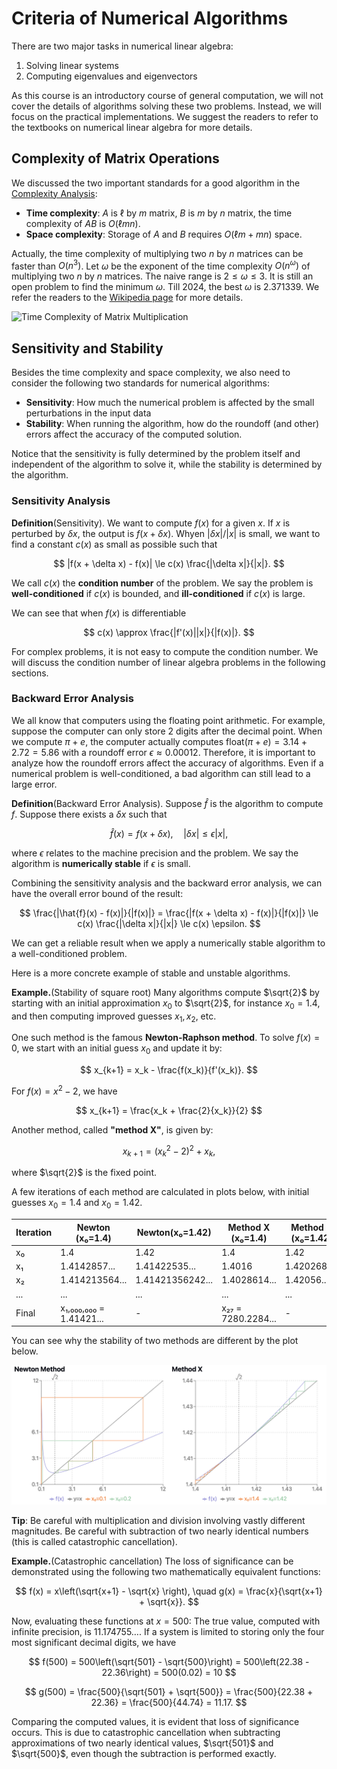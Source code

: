 # Criteria of Numerical Algorithms

There are two major tasks in numerical linear algebra:

1. Solving linear systems
2. Computing eigenvalues and eigenvectors

As this course is an introductory course of general computation, we will not cover the details of algorithms solving these two problems. Instead, we will focus on the practical implementations. We suggest the readers to refer to the textbooks on numerical linear algebra for more details.

## Complexity of Matrix Operations

We discussed the two important standards for a good algorithm in the [Complexity Analysis](../chapter_computational_complexity/index.md):

- **Time complexity**: $A$ is $\ell$ by $m$ matrix, $B$ is $m$ by $n$ matrix, the time complexity of $AB$ is $O(\ell m n)$.
- **Space complexity**: Storage of $A$ and $B$ requires $O(\ell m + m n)$ space.

Actually, the time complexity of multiplying two $n$ by $n$ matrices can be faster than $O(n^3)$. Let $\omega$ be the exponent of the time complexity $O(n^\omega)$ of multiplying two $n$ by $n$ matrices. The naive range is $2 \le \omega \le 3$. It is still an open problem to find the minimum $\omega$. Till 2024, the best $\omega$ is 2.371339. We refer the readers to the [Wikipedia page](https://en.wikipedia.org/wiki/Computational_complexity_of_matrix_multiplication) for more details.

![Time Complexity of Matrix Multiplication](./numerical_linear_algebra.assets/MatrixMultComplexity_svg.svg)

<!-- However, the real computation time is not only determined by the time complexity. In practice, even two algorithms with the same time complexity can have different running time. 
To understand why this situation occurs, we first need to understand the storage structure of modern computers. Modern computers use a multi-level storage system: registers, caches, main memory (RAM), disks, and tapes. When a computer directly exchanges information with registers, calculations occur by transferring the required data sequentially from higher-level to lower-level storage, starting from registers. Data at the end of the calculation process is then sequentially stored back into lower-level storage. As the storage level decreases (e.g., from registers to disks or tapes), the access speed to the data slows significantly. Generally, there are quantitative differences between these levels. Registers are extremely fast and efficient, while disks and tapes are relatively slow. Therefore, the capacity of disks and tapes is large, while the capacities of caches and registers are relatively small.
Based on this hierarchical storage structure of computers, when designing software, we should aim to minimize data transfers between external storage, registers, and main memory. 

![Storage Structure of Modern Computers](./numerical_linear_algebra.assets/storage_pyramid.png)

To summarize, in modern computers, <u>computation is much faster than data communication</u>. Usually the bottleneck of your code is determined by the volume of data communication.
Suppose a particular computational task requires a total of $f$ operations and $m$ data retrievals; we define:

$$q = \frac{f}{m}$$

to represent the average number of computations performed per data retrieval. Our goal is to maximize $q$ to improve the efficiency of the computation.

The following table shows the ratio $q$ for some common matrix operations.

| Typical Operation | $f$ (Number of Computations) | $m$ (Number of Data Retrievals) | $q = f/m$ (Ratio) |
|------------------|------------------------------|--------------------------------|-------------------|
| $y \gets y + \alpha x$ | $2n$ | $3n + 1$ | $\frac{2}{3}$ |
| $y \gets y + Ax$ | $2n^2$ | $n^2 + 3n$ | $2$ |
| $C \gets C + AB$ | $2n^3$ | $4n^2$ | $\frac{n}{2}$ |



From the **table**, it is evident that the efficiency of matrix-matrix operations is the highest, with an average of computations per data retrieval. Therefore, in the design of matrix-related algorithms, we tend to maximize the use of matrix-matrix operations <u>when the computation complexity is same</u>.  For example, when multiplying matrices, numpy package (essentially BLAS and LAPACK libraries) has been optimized to conduct [block-wise matrix multiplication](https://www.netlib.org/lapack/lawnspdf/lawn107.pdf) considering a lot of hardware details and hundreds of experts have been working on the code optimization. This is why we should always use built-in functions to do matrix operations. 

We want to emphasize again that the above analysis only applies to when the computation complexities are same. In practice, we will consider the above suggestions using distributed algorithms. When you want to compute $ABx$ for the matrices $A, B$ and vector $x$, the complexity of $(AB)x$ is $O(n^3)$ while the complexity of $A(Bx)$ is $O(n^2)$. Therefore, we should compute $Bx$ first in this case. -->

## Sensitivity and Stability


Besides the time complexity and space complexity, we also need to consider the following two standards for numerical algorithms:

- **Sensitivity**: How much the numerical problem is affected by the small perturbations in the input data
- **Stability**: When running the algorithm, how do the roundoff (and other) errors affect the accuracy of the computed solution.

Notice that the sensitivity is fully determined by the problem itself and independent of the algorithm to solve it, while the stability is determined by the algorithm.

### Sensitivity Analysis

**Definition**(Sensitivity). We want to compute $f(x)$ for a given $x$. If $x$ is perturbed by $\delta x$, the output is $f(x + \delta x)$. Whyen $|\delta x|/|x|$ is small, we want to find a constant $c(x)$ as small as possible such that

$$
|f(x + \delta x) - f(x)| \le c(x) \frac{|\delta x|}{|x|}.
$$

We call $c(x)$ the **condition number** of the problem. We say the problem is **well-conditioned** if $c(x)$ is bounded, and **ill-conditioned** if $c(x)$ is large. 

We can see that when $f(x)$ is differentiable

$$
c(x) \approx \frac{|f'(x)||x|}{|f(x)|}.
$$

For complex problems, it is not easy to compute the condition number. 
We will discuss the condition number of linear algebra problems in the following sections.


### Backward Error Analysis

We all know that computers using the floating point arithmetic. 
For example, suppose the computer can only store 2 digits after the decimal point. When we compute $\pi + e$, the computer actually computes float$(\pi + e) = 3.14 + 2.72 = 5.86$ with a roundoff error $\epsilon \approx 0.00012$. Therefore, it is important to analyze how the roundoff errors affect the accuracy of algorithms. Even if a numerical problem is well-conditioned, a bad algorithm can still lead to a large error.

**Definition**(Backward Error Analysis). Suppose $\hat{f}$ is the algorithm to compute $f$. Suppose there exists a $\delta x$ such that 

$$
\hat{f}(x) = f(x + \delta x), \quad |\delta x| \le \epsilon |x|,
$$ 

where $\epsilon$ relates to the machine precision and the problem. We say the algorithm is **numerically stable** if $\epsilon$ is small.

Combining the sensitivity analysis and the backward error analysis, we can have the overall error bound of the result:

$$
\frac{|\hat{f}(x) - f(x)|}{|f(x)|} = \frac{|f(x + \delta x) - f(x)|}{|f(x)|} \le c(x) \frac{|\delta x|}{|x|} \le c(x) \epsilon.
$$

We can get a reliable result when we apply a numerically stable algorithm to a well-conditioned problem.

Here is a more concrete example of stable and unstable algorithms.

**Example.**(Stability of square root) 
Many algorithms compute $\sqrt{2}$ by starting with an initial approximation $x_0$ to $\sqrt{2}$, for instance $x_0 = 1.4$, and then computing improved guesses $x_1, x_2$, etc. 

One such method is the famous **Newton-Raphson method**. To solve $f(x) = 0$, we start with an initial guess $x_0$ and update it by:

$$ x_{k+1} = x_k - \frac{f(x_k)}{f'(x_k)}. $$

For $f(x) = x^2 - 2$, we have 

$$ x_{k+1} = \frac{x_k + \frac{2}{x_k}}{2} $$

Another method, called **"method X"**, is given by:

$$ x_{k+1} = (x_k^2 - 2)^2 + x_k, $$

where $\sqrt{2}$ is the fixed point.


A few iterations of each method are calculated in plots below, with initial guesses $x_0 = 1.4$ and $x_0 = 1.42$.

| Iteration | Newton (x₀=1.4) | Newton(x₀=1.42) | Method X (x₀=1.4) | Method X (x₀=1.42) |
|-----------|---------------------|---------------------|------------------|-------------------|
| x₀ | 1.4 | 1.42 | 1.4 | 1.42 |
| x₁ | 1.4142857... | 1.41422535... | 1.4016 | 1.42026896 |
| x₂ | 1.414213564... | 1.41421356242... | 1.4028614... | 1.42056... |
| ... | ... | ... | ... | ... |
| Final | x₁,₀₀₀,₀₀₀ = 1.41421... | - | x₂₇ = 7280.2284... | - |

You can see why the stability of two methods are different by the plot below.

![Stability of square root](./numerical_linear_algebra.assets/sqrt_root.png)


**Tip**: Be careful with multiplication and division involving vastly different magnitudes. Be careful with subtraction of two nearly identical numbers (this is called catastrophic cancellation).

**Example.**(Catastrophic cancellation) The loss of significance can be demonstrated using the following two mathematically equivalent functions:

$$
f(x) = x\left(\sqrt{x+1} - \sqrt{x} \right), \quad
g(x) = \frac{x}{\sqrt{x+1} + \sqrt{x}}.
$$



Now, evaluating these functions at $x = 500$: The true value, computed with infinite precision, is $11.174755\ldots$. If a system is limited to storing only the four most significant decimal digits, we have


$$
f(500) = 500\left(\sqrt{501} - \sqrt{500}\right) = 500\left(22.38 - 22.36\right) = 500(0.02) = 10
$$

$$
g(500) = \frac{500}{\sqrt{501} + \sqrt{500}} = \frac{500}{22.38 + 22.36} = \frac{500}{44.74} = 11.17.
$$

Comparing the computed values, it is evident that loss of significance occurs. This is due to catastrophic cancellation when subtracting approximations of two nearly identical values, $\sqrt{501}$ and $\sqrt{500}$, even though the subtraction is performed exactly. 





